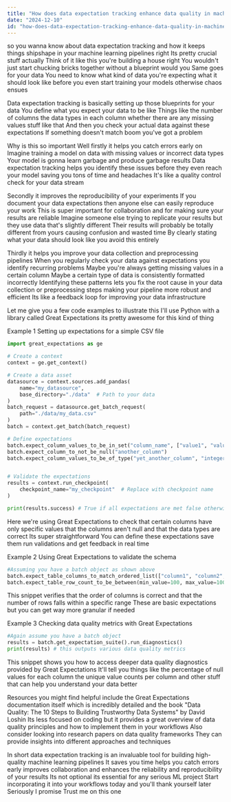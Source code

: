 ```yaml
---
title: "How does data expectation tracking enhance data quality in machine learning pipelines?"
date: "2024-12-10"
id: "how-does-data-expectation-tracking-enhance-data-quality-in-machine-learning-pipelines"
---
```


 so you wanna know about data expectation tracking and how it keeps things shipshape in your machine learning pipelines right  Its pretty crucial stuff actually  Think of it like this you're building a house right You wouldn't just start chucking bricks together without a blueprint would you  Same goes for your data  You need to know what kind of data you're expecting what it should look like before you even start training your models otherwise chaos ensues

Data expectation tracking is basically setting up those blueprints for your data  You define what you expect your data to be like  Things like the number of columns the data types in each column whether there are any missing values stuff like that And then you check your actual data against these expectations  If something doesn't match boom you've got a problem

Why is this so important Well firstly it helps you catch errors early on  Imagine training a model on data with missing values or incorrect data types  Your model is gonna learn garbage and produce garbage results  Data expectation tracking helps you identify these issues before they even reach your model saving you tons of time and headaches  It's like a quality control check for your data stream  

Secondly it improves the reproducibility of your experiments  If you document your data expectations then anyone else can easily reproduce your work  This is super important for collaboration and for making sure your results are reliable  Imagine someone else trying to replicate your results but they use data that's slightly different  Their results will probably be totally different from yours causing confusion and wasted time   By clearly stating what your data should look like you avoid this entirely

Thirdly it helps you improve your data collection and preprocessing pipelines  When you regularly check your data against expectations you identify recurring problems  Maybe you're always getting missing values in a certain column  Maybe a certain type of data is consistently formatted incorrectly  Identifying these patterns lets you fix the root cause in your data collection or preprocessing steps making your pipeline more robust and efficient  Its like a feedback loop for improving your data infrastructure

Let me give you a few code examples to illustrate this  I'll use Python with a library called Great Expectations its pretty awesome for this kind of thing

Example 1  Setting up expectations for a simple CSV file

```python
import great_expectations as ge

# Create a context
context = ge.get_context()

# Create a data asset
datasource = context.sources.add_pandas(
    name="my_datasource",
    base_directory="./data"  # Path to your data
)
batch_request = datasource.get_batch_request(
    path="./data/my_data.csv"
)
batch = context.get_batch(batch_request)

# Define expectations
batch.expect_column_values_to_be_in_set("column_name", ["value1", "value2", "value3"])
batch.expect_column_to_not_be_null("another_column")
batch.expect_column_values_to_be_of_type("yet_another_column", "integer")


# Validate the expectations
results = context.run_checkpoint(
    checkpoint_name="my_checkpoint"  # Replace with checkpoint name
)

print(results.success) # True if all expectations are met false otherwise
```

Here we're using Great Expectations to check that certain columns have only specific values that the columns aren't null and that the data types are correct  Its super straightforward  You can define these expectations  save them run validations and get feedback in real time  


Example 2  Using Great Expectations to validate the schema

```python
#Assuming you have a batch object as shown above
batch.expect_table_columns_to_match_ordered_list(["column1", "column2", "column3"])
batch.expect_table_row_count_to_be_between(min_value=100, max_value=1000)

```

This snippet verifies that the order of columns is correct and that the number of rows falls within a specific range  These are basic expectations but you can get way more granular if needed

Example 3  Checking data quality metrics with Great Expectations

```python
#Again assume you have a batch object
results = batch.get_expectation_suite().run_diagnostics()
print(results) # this outputs various data quality metrics
```

This snippet shows you how to access deeper data quality diagnostics provided by Great Expectations  It'll tell you things like the percentage of null values for each column  the unique value counts per column  and other stuff that can help you understand your data better  

Resources you might find helpful include the Great Expectations documentation itself which is incredibly detailed and the book "Data Quality: The 10 Steps to Building Trustworthy Data Systems" by David Loshin  Its less focused on coding but it provides a great overview of data quality principles and how to implement them in your workflows  Also consider looking into research papers on data quality frameworks  They can provide insights into different approaches and techniques


In short data expectation tracking is an invaluable tool for building high-quality machine learning pipelines  It saves you time helps you catch errors early improves collaboration and enhances the reliability and reproducibility of your results  Its not optional its essential for any serious ML project  Start incorporating it into your workflows today and you'll thank yourself later  Seriously I promise  Trust me on this one
